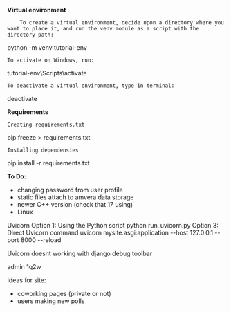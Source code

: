 
****Virtual environment****

        To create a virtual environment, decide upon a directory where you want to place it, and run the venv module as a script with the directory path:
python -m venv tutorial-env

    То асtivate on Windows, run:
tutorial-env\Scripts\activate

    To deactivate a virtual environment, type in terminal:

deactivate


****Requirements****

    Creating requirements.txt

pip freeze > requirements.txt

    Installing dependensies

pip install -r requirements.txt


****To Do:****
- changing password from user profile
- static files attach to amvera data storage
- newer C++ version (check that 17 using)
- Linux


Uvicorn
Option 1: Using the Python script
python run_uvicorn.py
Option 3: Direct Uvicorn command
uvicorn mysite.asgi:application --host 127.0.0.1 --port 8000 --reload

Uvicorn doesnt working with django debug toolbar

admin   1q2w

Ideas for site:
- coworking pages (private or not)
- users making new polls